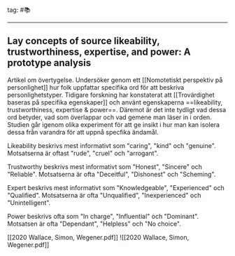 tag: #📚 
- - - 
## Lay concepts of source likeability, trustworthiness, expertise, and power: A prototype analysis

Artikel om övertygelse. Undersöker genom ett [[Nomotetiskt perspektiv på personlighet]] hur folk uppfattar specifika ord för att beskriva personlighetstyper. Tidigare forskning har konstaterat att [[Trovärdighet baseras på specifika egenskaper]] och använt egenskaperna ==likeability, trustworthiness, expertise & power==. Däremot är det inte tydligt vad dessa ord betyder, vad som överlappar och vad gemene man läser in i orden. Studien går igenom olika experiment för att ge insikt i hur man kan isolera dessa från varandra för att uppnå specfika ändamål.

Likeability beskrivs mest informativt som "caring", "kind" och "genuine".
Motsatserna är oftast "rude", "cruel" och "arrogant".

Trustworthy beskrivs mest informativt som "Honest", "Sincere" och "Reliable".
Motsatserna är ofta "Deceitful", "Dishonest" och "Scheming".

Expert beskrivs mest informativt som "Knowledgeable", "Experienced" och "Qualified".
Motsatserna är ofta "Unqualified", "Inexperienced" och "Unintelligent".

Power beskrivs ofta som "In charge", "Influential" och "Dominant".
Motsatsen är ofta "Dependant", "Helpless" och "No choice".

[[2020 Wallace, Simon, Wegener.pdf]]
![[2020 Wallace, Simon, Wegener.pdf]]